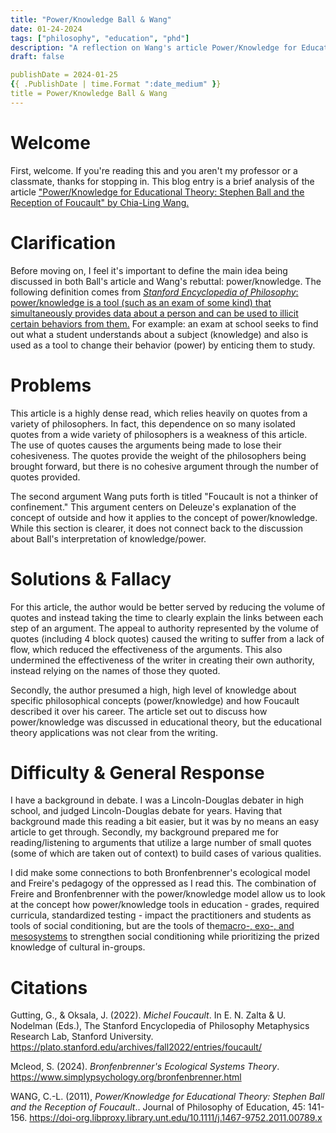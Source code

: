 ```yaml
---
title: "Power/Knowledge Ball & Wang"
date: 01-24-2024
tags: ["philosophy", "education", "phd"]
description: "A reflection on Wang's article Power/Knowledge for Educational Theory"
draft: false

publishDate = 2024-01-25
{{ .PublishDate | time.Format ":date_medium" }}
title = Power/Knowledge Ball & Wang
---
```

# Welcome

First, welcome. If you're reading this and you aren't my professor or a classmate, thanks for stopping in. This blog entry is a brief analysis of the article ["Power/Knowledge for Educational Theory: Stephen Ball and the Reception of Foucault" by Chia-Ling Wang.](https://onlinelibrary.wiley.com/doi/10.1111/j.1467-9752.2011.00789.x)

# Clarification

Before moving on, I feel it's important to define the main idea being discussed in both Ball's article and Wang's rebuttal: power/knowledge. The following definition comes from [*Stanford Encyclopedia of Philosophy*: power/knowledge is a tool (such as an exam of some kind) that simultaneously provides data about a person and can be used to illicit certain behaviors from them.](https://plato.stanford.edu/entries/foucault/) For example: an exam at school seeks to find out what a student understands about a subject (knowledge) and also is used as a tool to change their behavior (power) by enticing them to study.

# Problems

This article is a highly dense read, which relies heavily on quotes from a variety of philosophers. In fact, this dependence on so many isolated quotes from a wide variety of philosophers is a weakness of this article.  The use of quotes causes the arguments being made to lose their cohesiveness. The quotes provide the weight of the philosophers being brought forward, but there is no cohesive argument through the number of quotes provided.

The second argument Wang puts forth is titled "Foucault is not a thinker of confinement." This argument centers on Deleuze's explanation of the concept of outside and how it applies to the concept of power/knowledge. While this section is clearer, it does not connect back to the discussion about Ball's interpretation of knowledge/power.

# Solutions & Fallacy

For this article, the author would be better served by reducing the volume of quotes and instead taking the time to clearly explain the links between each step of an argument. The appeal to authority represented by the volume of quotes (including 4 block quotes) caused the writing to suffer from a lack of flow, which reduced the effectiveness of the arguments. This also undermined the effectiveness of the writer in creating their own authority, instead relying on the names of those they quoted.

Secondly, the author presumed a high, high level of knowledge about specific philosophical concepts (power/knowledge) and how Foucault described it over his career. The article set out to discuss how power/knowledge was discussed in educational theory, but the educational theory applications was not clear from the writing.

# Difficulty & General Response

I have a background in debate. I was a Lincoln-Douglas debater in high school, and judged Lincoln-Douglas debate for years. Having that background made this reading a bit easier, but it was by no means an easy article to get through. Secondly, my background prepared me for reading/listening to arguments that utilize a large number of small quotes (some of which are taken out of context) to build cases of various qualities.

I did make some connections to both Bronfenbrenner's ecological model and Freire's pedagogy of the oppressed as I read this. The combination of Freire and Bronfenbrenner with the power/knowledge model allow us to look at the concept how power/knowledge tools in education - grades, required curricula, standardized testing - impact the practitioners and students as tools of social conditioning, but are the tools of the[macro-, exo-, and mesosystems](https://www.simplypsychology.org/bronfenbrenner.html) to strengthen social conditioning while prioritizing the prized knowledge of cultural in-groups.

# Citations

Gutting, G., & Oksala, J. (2022). *Michel Foucault*. In E. N. Zalta & U. Nodelman (Eds.), The Stanford Encyclopedia of Philosophy Metaphysics Research Lab, Stanford University. https://plato.stanford.edu/archives/fall2022/entries/foucault/

Mcleod, S. (2024). *Bronfenbrenner's Ecological Systems Theory*. <https://www.simplypsychology.org/bronfenbrenner.html>

WANG, C.-L. (2011), *Power/Knowledge for Educational Theory: Stephen Ball and the Reception of Foucault*.. Journal of Philosophy of Education, 45: 141-156. <https://doi-org.libproxy.library.unt.edu/10.1111/j.1467-9752.2011.00789.x>
